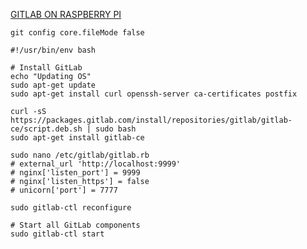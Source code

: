 [GITLAB ON RASPBERRY PI](https://x-team.com/blog/alternatives-to-github-including-github/)

```
git config core.fileMode false
```

```
#!/usr/bin/env bash

# Install GitLab
echo "Updating OS"
sudo apt-get update
sudo apt-get install curl openssh-server ca-certificates postfix

curl -sS https://packages.gitlab.com/install/repositories/gitlab/gitlab-ce/script.deb.sh | sudo bash
sudo apt-get install gitlab-ce

sudo nano /etc/gitlab/gitlab.rb
# external_url 'http://localhost:9999'
# nginx['listen_port'] = 9999
# nginx['listen_https'] = false
# unicorn['port'] = 7777

sudo gitlab-ctl reconfigure

# Start all GitLab components
sudo gitlab-ctl start
```
